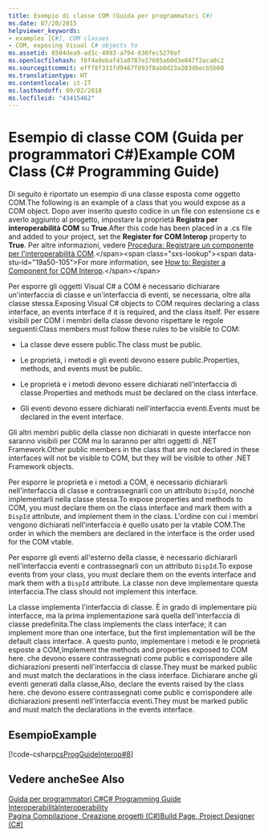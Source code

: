 ```yaml
---
title: Esempio di classe COM (Guida per programmatori C#)
ms.date: 07/20/2015
helpviewer_keywords:
- examples [C#], COM classes
- COM, exposing Visual C# objects to
ms.assetid: 6504dea9-ad1c-4993-a794-830fec5270af
ms.openlocfilehash: f8f4a9ebaf41a0787e17685a60d3e847f2aca0c2
ms.sourcegitcommit: efff8f331fd9467f093f8ab8d23a203d6ecb5b60
ms.translationtype: HT
ms.contentlocale: it-IT
ms.lasthandoff: 09/02/2018
ms.locfileid: "43415462"
---
```

# <a name="example-com-class-c-programming-guide"></a><span data-ttu-id="19a50-102">Esempio di classe COM (Guida per programmatori C#)</span><span class="sxs-lookup"><span data-stu-id="19a50-102">Example COM Class (C# Programming Guide)</span></span>
<span data-ttu-id="19a50-103">Di seguito è riportato un esempio di una classe esposta come oggetto COM.</span><span class="sxs-lookup"><span data-stu-id="19a50-103">The following is an example of a class that you would expose as a COM object.</span></span> <span data-ttu-id="19a50-104">Dopo aver inserito questo codice in un file con estensione cs e averlo aggiunto al progetto, impostare la proprietà **Registra per interoperabilità COM** su **True**.</span><span class="sxs-lookup"><span data-stu-id="19a50-104">After this code has been placed in a .cs file and added to your project, set the **Register for COM Interop** property to **True**.</span></span> <span data-ttu-id="19a50-105">Per altre informazioni, vedere [Procedura: Registrare un componente per l'interoperabilità COM](https://docs.microsoft.com/previous-versions/visualstudio/visual-studio-2010/w29wacsy(v=vs.100)).</span><span class="sxs-lookup"><span data-stu-id="19a50-105">For more information, see [How to: Register a Component for COM Interop](https://docs.microsoft.com/previous-versions/visualstudio/visual-studio-2010/w29wacsy(v=vs.100)).</span></span>
  
 <span data-ttu-id="19a50-106">Per esporre gli oggetti Visual C# a COM è necessario dichiarare un'interfaccia di classe e un'interfaccia di eventi, se necessaria, oltre alla classe stessa.</span><span class="sxs-lookup"><span data-stu-id="19a50-106">Exposing Visual C# objects to COM requires declaring a class interface, an events interface if it is required, and the class itself.</span></span> <span data-ttu-id="19a50-107">Per essere visibili per COM i membri della classe devono rispettare le regole seguenti:</span><span class="sxs-lookup"><span data-stu-id="19a50-107">Class members must follow these rules to be visible to COM:</span></span>  
  
-   <span data-ttu-id="19a50-108">La classe deve essere public.</span><span class="sxs-lookup"><span data-stu-id="19a50-108">The class must be public.</span></span>  
  
-   <span data-ttu-id="19a50-109">Le proprietà, i metodi e gli eventi devono essere public.</span><span class="sxs-lookup"><span data-stu-id="19a50-109">Properties, methods, and events must be public.</span></span>  
  
-   <span data-ttu-id="19a50-110">Le proprietà e i metodi devono essere dichiarati nell'interfaccia di classe.</span><span class="sxs-lookup"><span data-stu-id="19a50-110">Properties and methods must be declared on the class interface.</span></span>  
  
-   <span data-ttu-id="19a50-111">Gli eventi devono essere dichiarati nell'interfaccia eventi.</span><span class="sxs-lookup"><span data-stu-id="19a50-111">Events must be declared in the event interface.</span></span>  
  
 <span data-ttu-id="19a50-112">Gli altri membri public della classe non dichiarati in queste interfacce non saranno visibili per COM ma lo saranno per altri oggetti di .NET Framework.</span><span class="sxs-lookup"><span data-stu-id="19a50-112">Other public members in the class that are not declared in these interfaces will not be visible to COM, but they will be visible to other .NET Framework objects.</span></span>  
  
 <span data-ttu-id="19a50-113">Per esporre le proprietà e i metodi a COM, è necessario dichiararli nell'interfaccia di classe e contrassegnarli con un attributo `DispId`, nonché implementarli nella classe stessa.</span><span class="sxs-lookup"><span data-stu-id="19a50-113">To expose properties and methods to COM, you must declare them on the class interface and mark them with a `DispId` attribute, and implement them in the class.</span></span> <span data-ttu-id="19a50-114">L'ordine con cui i membri vengono dichiarati nell'interfaccia è quello usato per la vtable COM.</span><span class="sxs-lookup"><span data-stu-id="19a50-114">The order in which the members are declared in the interface is the order used for the COM vtable.</span></span>  
  
 <span data-ttu-id="19a50-115">Per esporre gli eventi all'esterno della classe, è necessario dichiararli nell'interfaccia eventi e contrassegnarli con un attributo `DispId`.</span><span class="sxs-lookup"><span data-stu-id="19a50-115">To expose events from your class, you must declare them on the events interface and mark them with a `DispId` attribute.</span></span> <span data-ttu-id="19a50-116">La classe non deve implementare questa interfaccia.</span><span class="sxs-lookup"><span data-stu-id="19a50-116">The class should not implement this interface.</span></span>  
  
 <span data-ttu-id="19a50-117">La classe implementa l'interfaccia di classe. È in grado di implementare più interfacce, ma la prima implementazione sarà quella dell'interfaccia di classe predefinita.</span><span class="sxs-lookup"><span data-stu-id="19a50-117">The class implements the class interface; it can implement more than one interface, but the first implementation will be the default class interface.</span></span> <span data-ttu-id="19a50-118">A questo punto, implementare i metodi e le proprietà esposte a COM,</span><span class="sxs-lookup"><span data-stu-id="19a50-118">Implement the methods and properties exposed to COM here.</span></span> <span data-ttu-id="19a50-119">che devono essere contrassegnati come public e corrispondere alle dichiarazioni presenti nell'interfaccia di classe.</span><span class="sxs-lookup"><span data-stu-id="19a50-119">They must be marked public and must match the declarations in the class interface.</span></span> <span data-ttu-id="19a50-120">Dichiarare anche gli eventi generati dalla classe,</span><span class="sxs-lookup"><span data-stu-id="19a50-120">Also, declare the events raised by the class here.</span></span> <span data-ttu-id="19a50-121">che devono essere contrassegnati come public e corrispondere alle dichiarazioni presenti nell'interfaccia eventi.</span><span class="sxs-lookup"><span data-stu-id="19a50-121">They must be marked public and must match the declarations in the events interface.</span></span>  
  
## <a name="example"></a><span data-ttu-id="19a50-122">Esempio</span><span class="sxs-lookup"><span data-stu-id="19a50-122">Example</span></span>  
 [!code-csharp[csProgGuideInterop#8](../../../csharp/programming-guide/interop/codesnippet/CSharp/example-com-class_1.cs)]  
  
## <a name="see-also"></a><span data-ttu-id="19a50-123">Vedere anche</span><span class="sxs-lookup"><span data-stu-id="19a50-123">See Also</span></span>  
 [<span data-ttu-id="19a50-124">Guida per programmatori C#</span><span class="sxs-lookup"><span data-stu-id="19a50-124">C# Programming Guide</span></span>](../../../csharp/programming-guide/index.md)  
 [<span data-ttu-id="19a50-125">Interoperabilità</span><span class="sxs-lookup"><span data-stu-id="19a50-125">Interoperability</span></span>](../../../csharp/programming-guide/interop/index.md)  
 [<span data-ttu-id="19a50-126">Pagina Compilazione, Creazione progetti (C#)</span><span class="sxs-lookup"><span data-stu-id="19a50-126">Build Page, Project Designer (C#)</span></span>](/visualstudio/ide/reference/build-page-project-designer-csharp)
